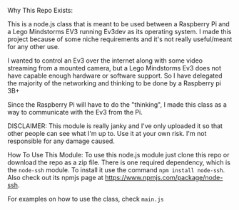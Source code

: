 Why This Repo Exists:

This is a node.js class that is meant to be used between a Raspberry Pi and a Lego Mindstorms EV3 running Ev3dev as its operating system.
I made this project because of some niche requirements and it's not really useful/meant for any other use.

I wanted to control an Ev3 over the internet along with some video streaming from a mounted camera,
but a Lego Mindstorms Ev3 does not have capable enough hardware or software support.
So I have delegated the majority of the networking and thinking to be done by a Raspberry pi 3B+

Since the Raspberry Pi will have to do the "thinking", I made this class as a way to communicate with the Ev3 from the Pi.

DISCLAIMER:
This module is really janky and I've only uploaded it so that other people can see what I'm up to. Use it at your own risk. I'm not responsible for any damage caused.

How To Use This Module:
To use this node.js module just clone this repo or download the repo as a zip file.
There is one required dependency, which is the ```node-ssh``` module.
To install it use the command ```npm install node-ssh```. Also check out its npmjs page at https://www.npmjs.com/package/node-ssh.

For examples on how to use the class, check ```main.js```